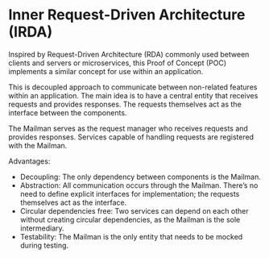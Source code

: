 # Inner Request-Driven Architecture (IRDA)

Inspired by Request-Driven Architecture (RDA) commonly used between clients and servers or microservices, this Proof of Concept (POC) implements a similar concept for use within an application.

This is decoupled approach to communicate between non-related features within an application.
The main idea is to have a central entity that receives requests and provides responses.
The requests themselves act as the interface between the components.

The Mailman serves as the request manager who receives requests and provides responses.
Services capable of handling requests are registered with the Mailman.

Advantages:
-	Decoupling: The only dependency between components is the Mailman.
-	Abstraction: All communication occurs through the Mailman. There’s no need to define explicit interfaces for implementation; the requests themselves act as the interface.
-	Circular dependencies free: Two services can depend on each other without creating circular dependencies, as the Mailman is the sole intermediary.
-	Testability: The Mailman is the only entity that needs to be mocked during testing.
